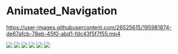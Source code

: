 # Animated_Navigation




https://user-images.githubusercontent.com/26525615/195981874-de67afcb-78eb-45f0-abd1-fdc43f5f7f55.mp4




![](https://pbs.twimg.com/media/FfFpOVxXEAAl13-?format=jpg&name=large )
![]( https://pbs.twimg.com/media/FfFpQCXXEAM-bsx?format=jpg&name=large)
![]( https://pbs.twimg.com/media/FfFpRf5XgAAYkxd?format=jpg&name=large)
![](https://pbs.twimg.com/media/FfFpTMbXEAETG9d?format=jpg&name=large )
![](https://pbs.twimg.com/media/FfFpVauWAAMuafK?format=jpg&name=large )
![](https://pbs.twimg.com/media/FfGql2DXoAEX81H?format=png&name=large)



































